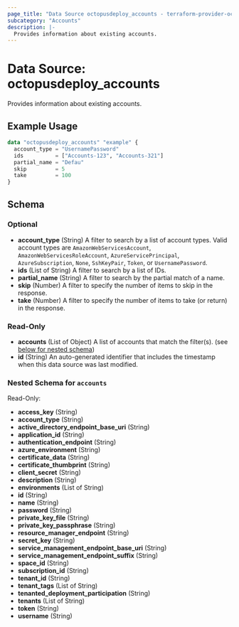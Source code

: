 ```yaml
---
page_title: "Data Source octopusdeploy_accounts - terraform-provider-octopusdeploy"
subcategory: "Accounts"
description: |-
  Provides information about existing accounts.
---
```


# Data Source: octopusdeploy_accounts

Provides information about existing accounts.

## Example Usage

```terraform
data "octopusdeploy_accounts" "example" {
  account_type = "UsernamePassword"
  ids          = ["Accounts-123", "Accounts-321"]
  partial_name = "Defau"
  skip         = 5
  take         = 100
}
```

<!-- schema generated by tfplugindocs -->
## Schema

### Optional

- **account_type** (String) A filter to search by a list of account types.  Valid account types are `AmazonWebServicesAccount`, `AmazonWebServicesRoleAccount`, `AzureServicePrincipal`, `AzureSubscription`, `None`, `SshKeyPair`, `Token`, or `UsernamePassword`.
- **ids** (List of String) A filter to search by a list of IDs.
- **partial_name** (String) A filter to search by the partial match of a name.
- **skip** (Number) A filter to specify the number of items to skip in the response.
- **take** (Number) A filter to specify the number of items to take (or return) in the response.

### Read-Only

- **accounts** (List of Object) A list of accounts that match the filter(s). (see [below for nested schema](#nestedatt--accounts))
- **id** (String) An auto-generated identifier that includes the timestamp when this data source was last modified.

<a id="nestedatt--accounts"></a>
### Nested Schema for `accounts`

Read-Only:

- **access_key** (String)
- **account_type** (String)
- **active_directory_endpoint_base_uri** (String)
- **application_id** (String)
- **authentication_endpoint** (String)
- **azure_environment** (String)
- **certificate_data** (String)
- **certificate_thumbprint** (String)
- **client_secret** (String)
- **description** (String)
- **environments** (List of String)
- **id** (String)
- **name** (String)
- **password** (String)
- **private_key_file** (String)
- **private_key_passphrase** (String)
- **resource_manager_endpoint** (String)
- **secret_key** (String)
- **service_management_endpoint_base_uri** (String)
- **service_management_endpoint_suffix** (String)
- **space_id** (String)
- **subscription_id** (String)
- **tenant_id** (String)
- **tenant_tags** (List of String)
- **tenanted_deployment_participation** (String)
- **tenants** (List of String)
- **token** (String)
- **username** (String)
